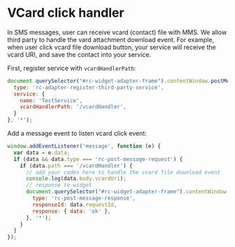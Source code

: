 # VCard click handler

In SMS messages, user can receive vcard (contact) file with MMS. We allow third party to handle the vard attachment download event. For example, when user click vcard file download button, your service will receive the vcard URI, and save the contact into your service.

First, register service with `vcardHandlerPath`:

```js
document.querySelector("#rc-widget-adapter-frame").contentWindow.postMessage({
  type: 'rc-adapter-register-third-party-service',
  service: {
    name: 'TestService',
    vcardHandlerPath: '/vcardHandler',
  }
}, '*');
```

Add a message event to listen vcard click event:

```js
window.addEventListener('message', function (e) {
  var data = e.data;
  if (data && data.type === 'rc-post-message-request') {
    if (data.path === '/vcardHandler') {
      // add your codes here to handle the vcard file download event
      console.log(data.body.vcardUri);
      // response to widget
      document.querySelector("#rc-widget-adapter-frame").contentWindow.postMessage({
        type: 'rc-post-message-response',
        responseId: data.requestId,
        response: { data: 'ok' },
      }, '*');
    }
  }
});
```
